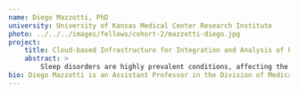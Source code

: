 ```yaml
---
name: Diego Mazzotti, PhD
university: University of Kansas Medical Center Research Institute
photo: ../../../images/fellows/cohort-2/mazzotti-diego.jpg
project:
    title: Cloud-based Infrastructure for Integration and Analysis of Polysomnography Data Supporting Translational Sleep Medicine
    abstract: >
        Sleep disorders are highly prevalent conditions, affecting the health and well-being of millions of individuals. Despite efforts in recognizing sleep problems as modifiable risk factors for life-debilitating conditions, clinical translation of studies suggesting that sleep interventions might improve health-related outcomes is insufficient. Major limiting factors impeding large-scale implementation include non-conventional data types, lack of uniform metadata, and absence of standardized analytical pipelines. In this NHLBI Fellows Program, I will leverage the BioData Catalyst ecosystem and implement common polysomnography analytical workflows applied to existing and new datasets funded by the NHLBI in this domain. My goal is to facilitate the implementation of novel sleep biomarkers and support an open-source, community-driven platform for rapid translation of sleep research findings into clinical care.
bio: Diego Mazzotti is an Assistant Professor in the Division of Medical Informatics, Department of Internal Medicine at the University of Kansas Medical Center. Dr. Mazzotti received his PhD in Psychobiology at the Federal University of Sao Paulo, Brazil and a Certificate in Biomedical Informatics from the University of Pennsylvania Perelman School of Medicine. His current research focuses on the analysis of high-dimensional sleep data to understand how they can be translated into clinical knowledge and applications that can advance healthcare. Dr. Mazzotti aims to establish a solid multidisciplinary research program in the interface between Biomedical Informatics and Sleep Medicine.
---
```

